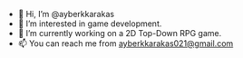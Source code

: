 - 👋 Hi, I’m @ayberkkarakas
- 👀 I’m interested in game development.
- 🌱 I’m currently working on a 2D Top-Down RPG game.
- 📫 You can reach me from ayberkkarakas021@gmail.com
